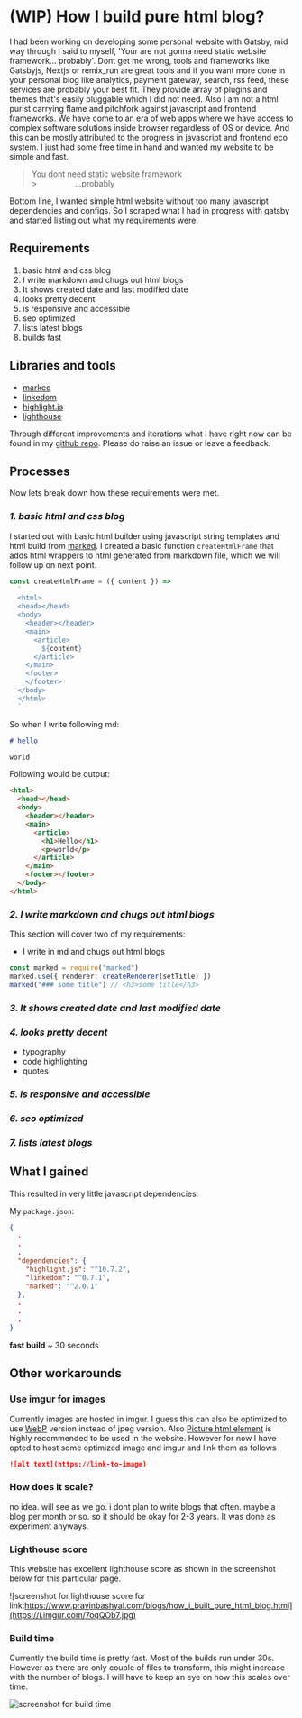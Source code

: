 <!-- description-start

I had been working on developing some personal website with Gatsby, mid way through I said to myself, 'Your are not gonna need static website framework... probably'. Dont get me wrong, tools and frameworks like Gatsbyjs, Nextjs or remix_run are great tools and if you want more done in your personal blog like analytics, payment gateway, search, rss feed, these services are probably your best fit. They provide array of plugins and themes that's easily pluggable which I did not need.  Also I am not a html purist carrying flame and pitchfork against javascript and frontend frameworks. We have come to an era of web apps where we have access to complex software solutions inside browser regardless of OS or device. And this can be mostly attributed to the progress in javascript and frontend eco system. I just had some free time in hand and wanted my website to be simple and fast
description-end -->

# (WIP) How I build pure html blog?

I had been working on developing some personal website with Gatsby, mid way through I said to myself, 'Your are not gonna need static website framework... probably'. Dont get me wrong, tools and frameworks like Gatsbyjs, Nextjs or remix_run are great tools and if you want more done in your personal blog like analytics, payment gateway, search, rss feed, these services are probably your best fit. They provide array of plugins and themes that's easily pluggable which I did not need. Also I am not a html purist carrying flame and pitchfork against javascript and frontend frameworks. We have come to an era of web apps where we have access to complex software solutions inside browser regardless of OS or device. And this can be mostly attributed to the progress in javascript and frontend eco system. I just had some free time in hand and wanted my website to be simple and fast.

> You dont need static website framework<br/> > &nbsp; &nbsp; &nbsp; &nbsp; &nbsp; &nbsp; &nbsp; &nbsp; ...probably

Bottom line, I wanted simple html website without too many javascript dependencies and configs. So I scraped what I had in progress with gatsby and started listing out what my requirements were.

## Requirements

1. basic html and css blog
2. I write markdown and chugs out html blogs
3. It shows created date and last modified date
4. looks pretty decent
5. is responsive and accessible
6. seo optimized
7. lists latest blogs
8. builds fast

## Libraries and tools

- [marked](https://github.com/markedjs/marked)
- [linkedom](https://github.com/WebReflection/linkedom)
- [highlight.js](https://highlightjs.org/)
- [lighthouse](https://developers.google.com/web/tools/lighthouse)

Through different improvements and iterations what I have right now can be found in my [github repo](https://github.com/pravinbashyal/pravinbashyal.com). Please do raise an issue or leave a feedback.

## Processes

Now lets break down how these requirements were met.

### _1. basic html and css blog_

I started out with basic html builder using javascript string templates and html build from [marked](https://github.com/markedjs/marked). I created a basic function `createHtmlFrame` that adds html wrappers to html generated from markdown file, which we will follow up on next point.

```typescript
const createHtmlFrame = ({ content }) =>
  `
  <html>
  <head></head>
  <body>
    <header></header>
    <main>
      <article>
        ${content}
      </article>
    </main>
    <footer>
    </footer>
  </body>
  </html>
  `
```

So when I write following md:

```markdown
# hello

world
```

Following would be output:

```html
<html>
  <head></head>
  <body>
    <header></header>
    <main>
      <article>
        <h1>Hello</h1>
        <p>world</p>
      </article>
    </main>
    <footer></footer>
  </body>
</html>
```

### _2. I write markdown and chugs out html blogs_

This section will cover two of my requirements:

- I write in md and chugs out html blogs

```typescript
const marked = require("marked")
marked.use({ renderer: createRenderer(setTitle) })
marked("### some title") // <h3>some title</h3>
```

### _3. It shows created date and last modified date_

### _4. looks pretty decent_

- typography
- code highlighting
- quotes

### _5. is responsive and accessible_

### _6. seo optimized_

### _7. lists latest blogs_

## What I gained

This resulted in very little javascript dependencies.

My `package.json`:

```json
{
  .
  .
  .
  "dependencies": {
    "highlight.js": "^10.7.2",
    "linkedom": "^0.7.1",
    "marked": "^2.0.1"
  },
  .
  .
  .
}
```

**fast build**
~ 30 seconds

## Other workarounds

### Use imgur for images

Currently images are hosted in imgur. I guess this can also be optimized to use [WebP](https://developer.mozilla.org/en-US/docs/Web/Media/Formats/Image_types#webp_image) version instead of jpeg version. Also [Picture html element](https://developer.mozilla.org/en-US/docs/Web/HTML/Element/picture) is highly recommended to be used in the website. However for now I have opted to host some optimized image and imgur and link them as follows

```markdown
![alt text](https://link-to-image)
```

### How does it scale?

no idea. will see as we go. i dont plan to write blogs that often. maybe a blog per month or so. so it should be okay for 2-3 years. It was done as experiment anyways.

### Lighthouse score

This website has excellent lighthouse score as shown in the screenshot below for this particular page.

![screenshot for lighthouse score for link:https://www.pravinbashyal.com/blogs/how_i_built_pure_html_blog.html](https://i.imgur.com/7oqQOb7.jpg)

### Build time

Currently the build time is pretty fast. Most of the builds run under 30s. However as there are only couple of files to transform, this might increase with the number of blogs. I will have to keep an eye on how this scales over time.

![screenshot for build time](https://i.imgur.com/UliHRhN.jpg)

<script>
  console.log('hello')
</script>
